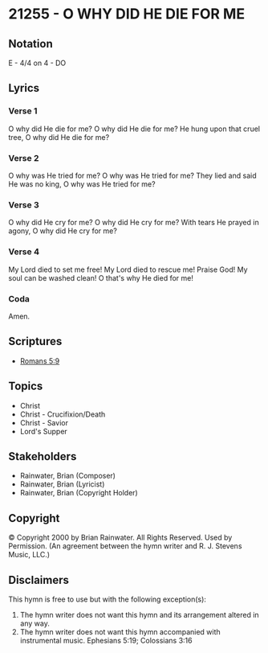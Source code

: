 # 21255 - O WHY DID HE DIE FOR ME

## Notation

E - 4/4 on 4 - DO

## Lyrics

### Verse 1

O why did He die for me? O why did He die for me? He hung upon that cruel tree, O why did He die for me?

### Verse 2

O why was He tried for me? O why was He tried for me? They lied and said He was no king, O why was He tried for me?

### Verse 3

O why did He cry for me? O why did He cry for me? With tears He prayed in agony, O why did He cry for me?

### Verse 4

My Lord died to set me free! My Lord died to rescue me! Praise God! My soul can be washed clean! O that's why He died for me!

### Coda

Amen.


## Scriptures

- [Romans 5:9](https://www.biblegateway.com/passage/?search=Romans%205%3A9)

## Topics

- Christ
- Christ - Crucifixion/Death
- Christ - Savior
- Lord's Supper

## Stakeholders

- Rainwater, Brian (Composer)
- Rainwater, Brian (Lyricist)
- Rainwater, Brian (Copyright Holder)

## Copyright

© Copyright 2000 by Brian Rainwater. All Rights Reserved. Used by Permission.
(An agreement between the hymn writer and R. J. Stevens Music, LLC.)

## Disclaimers

This hymn is free to use but with the following exception(s):
1. The hymn writer does not want this hymn and its arrangement altered in any way.
2. The hymn writer does not want this hymn accompanied with instrumental music.
Ephesians 5:19; Colossians 3:16

